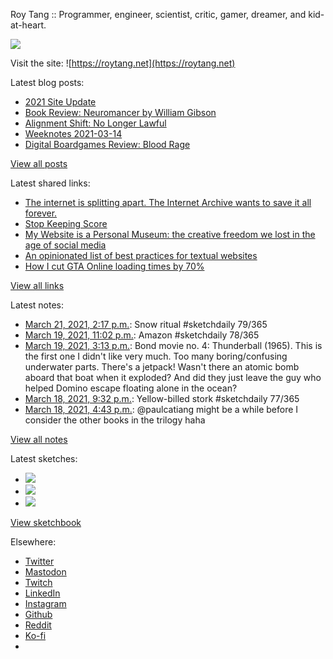 Roy Tang :: Programmer, engineer, scientist, critic, gamer, dreamer, and kid-at-heart.

![](https://roytang.net/static/img/profile.jpg)

Visit the site: ![https://roytang.net](https://roytang.net)

Latest blog posts:

- [2021 Site Update](https://roytang.net/2021/03/2021-site-update/)
- [Book Review: Neuromancer by William Gibson](https://roytang.net/2021/03/neuromancer/)
- [Alignment Shift: No Longer Lawful](https://roytang.net/2021/03/no-longer-lawful/)
- [Weeknotes 2021-03-14](https://roytang.net/2021/03/weeknotes-2021-03-14/)
- [Digital Boardgames Review: Blood Rage](https://roytang.net/2021/03/blood-rage/)

[View all posts](https://roytang.net/blog)

Latest shared links:

- [The internet is splitting apart. The Internet Archive wants to save it all forever.](https://roytang.net/2021/03/the-internet-is-splitting-apart-the-internet-archive-wants-to-save-it-all-forever/)
- [Stop Keeping Score](https://roytang.net/2021/03/stop-keeping-score/)
- [My Website is a Personal Museum: the creative freedom we lost in the age of social media](https://roytang.net/2021/03/writings/)
- [An opinionated list of best practices for textual websites](https://roytang.net/2021/03/an-opinionated-list-of-best-practices-for-textual-websites/)
- [How I cut GTA Online loading times by 70%](https://roytang.net/2021/03/how-i-cut-gta-online-loading-times-by-70/)

[View all links](https://roytang.net/links)

Latest notes:

- [March 21, 2021, 2:17 p.m.](https://roytang.net/2021/03/1373518994993336320/): Snow ritual #sketchdaily 79/365
- [March 19, 2021, 11:02 p.m.](https://roytang.net/2021/03/1372926424533794822/): Amazon #sketchdaily 78/365
- [March 19, 2021, 3:13 p.m.](https://roytang.net/2021/03/c6152994fa5ddf4b9c3302bcddfdd699/): Bond movie no. 4: Thunderball (1965). This is the first one I didn&#x27;t like very much. Too many boring/confusing underwater parts. There&#x27;s a jetpack! Wasn&#x27;t there an atomic bomb aboard that boat when it exploded? And did they just leave the guy who helped Domino escape floating alone in the ocean?
- [March 18, 2021, 9:32 p.m.](https://roytang.net/2021/03/1372541524437700614/): Yellow-billed stork #sketchdaily 77/365
- [March 18, 2021, 4:43 p.m.](https://roytang.net/2021/03/1372468780039688193/): @paulcatiang might be a while before I consider the other books in the trilogy haha

[View all notes](https://roytang.net/notes)

Latest sketches:


- ![](https://roytang.net/media/content/photos/2021/03/1371479192315994122/1_1371479192315994122_Ewh5DOyVkAAI_vV.jpg)
- ![](https://roytang.net/media/content/photos/2021/03/1371823072148299780/1_1371823072148299780_EwmxzzwVgAYNhzu.jpg)
- ![](https://roytang.net/media/content/photos/2021/03/1372181649820053514/1_1372181649820053514_Ewr372lU8AIidrD.jpg)

[View sketchbook](https://roytang.net/albums/sketchbook)


Elsewhere:

- [Twitter](https://twitter.com/roytang)
- [Mastodon](https://mastodon.technology/@roytang)
- [Twitch](https://twitch.tv/twitchyroy)
- [LinkedIn](https://www.linkedin.com/in/roytang)
- [Instagram](https://instagram.com/roytang0400)
- [Github](https://github.com/roytang)
- [Reddit](https://reddit.com/u/hungryroy)
- [Ko-fi](https://ko-fi.com/roytang)
- [](mailto:hello@roytang.net)